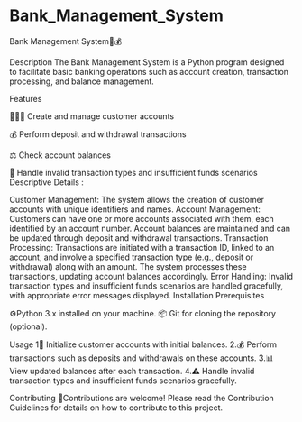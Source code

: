 # Bank_Management_System
Bank Management System🏦💰

Description The Bank Management System is a Python program designed to facilitate basic banking operations such as account creation, transaction processing, and balance management.

Features

🧑‍🤝‍🧑 Create and manage customer accounts

💰 Perform deposit and withdrawal transactions

⚖️ Check account balances

🚫 Handle invalid transaction types and insufficient funds scenarios Descriptive Details :

Customer Management: The system allows the creation of customer accounts with unique identifiers and names.
Account Management: Customers can have one or more accounts associated with them, each identified by an account number. Account balances are maintained and can be updated through deposit and withdrawal transactions.
Transaction Processing: Transactions are initiated with a transaction ID, linked to an account, and involve a specified transaction type (e.g., deposit or withdrawal) along with an amount. The system processes these transactions, updating account balances accordingly.
Error Handling: Invalid transaction types and insufficient funds scenarios are handled gracefully, with appropriate error messages displayed.
Installation Prerequisites

⚙️Python 3.x installed on your machine.
📦 Git for cloning the repository (optional).

Usage 1🚀 Initialize customer accounts with initial balances. 2.💰 Perform transactions such as deposits and withdrawals on these accounts. 3.📊 View updated balances after each transaction. 4.⚠️ Handle invalid transaction types and insufficient funds scenarios gracefully.

Contributing 🤝Contributions are welcome! Please read the Contribution Guidelines for details on how to contribute to this project.

